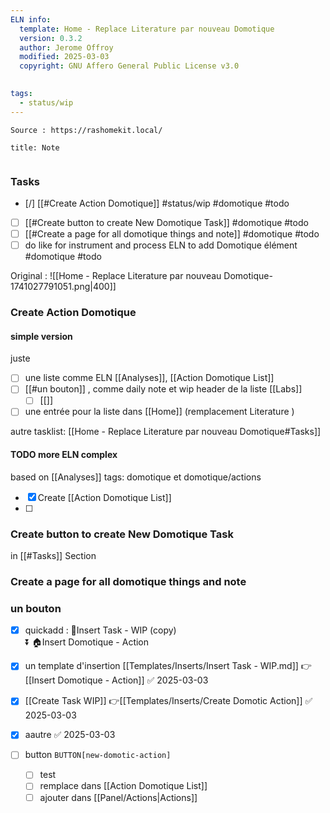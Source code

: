 ```yaml
---
ELN info:
  template: Home - Replace Literature par nouveau Domotique
  version: 0.3.2
  author: Jerome Offroy
  modified: 2025-03-03
  copyright: GNU Affero General Public License v3.0
  

tags:
  - status/wip
---
```


 
````ad-tip
Source : https://rashomekit.local/

````

````ad-note
title: Note
 

````

### Tasks
- [/] [[#Create Action Domotique]] #status/wip   #domotique #todo
- [ ] [[#Create button to create New Domotique Task]]  #domotique #todo
- [ ] [[#Create a page for all domotique things and note]] #domotique #todo
- [ ] do like for instrument and process ELN to add Domotique élément #domotique #todo

Original : 
![[Home - Replace Literature par nouveau Domotique-1741027791051.png|400]]

### Create Action Domotique

#### simple version

juste 
- [ ] une liste comme ELN [[Analyses]], [[Action Domotique List]]
- [ ] [[#un bouton]] , comme daily note et wip header de la liste [[Labs]]
	- [ ] [[]]
- [ ] une entrée pour la liste dans [[Home]] (remplacement Literature )

autre tasklist: [[Home - Replace Literature par nouveau Domotique#Tasks]]
#### TODO more ELN complex
based on [[Analyses]]
tags: domotique et domotique/actions
- [x] Create [[Action Domotique List]]
- [ ] 
### Create button to create New Domotique Task
in [[#Tasks]] Section 

### Create a page for all domotique things and note

###  un bouton

- [x] quickadd : 
🚧Insert Task - WIP (copy)  
⏬
🏠Insert Domotique - Action

- [x] un template d'insertion [[Templates/Inserts/Insert Task - WIP.md]]  👉 [[Insert Domotique - Action]] ✅ 2025-03-03
- [x] [[Create Task WIP]]  👉[[Templates/Inserts/Create Domotic Action]] ✅ 2025-03-03
- [x] aautre ✅ 2025-03-03
- [ ] button  `BUTTON[new-domotic-action]`
	- [ ] test 
	- [ ] remplace dans [[Action Domotique List]]
	- [ ] ajouter dans [[Panel/Actions|Actions]]